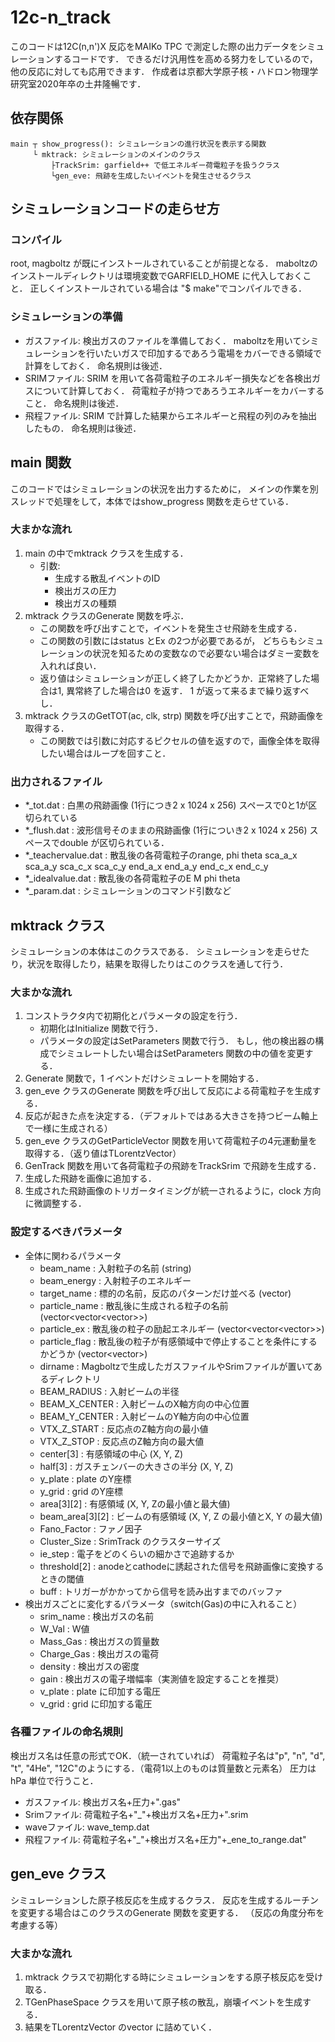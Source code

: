 # 12c-n_track
このコードは12C(n,n')X 反応をMAIKo TPC で測定した際の出力データをシミュレーションするコードです．
できるだけ汎用性を高める努力をしているので，他の反応に対しても応用できます．
作成者は京都大学原子核・ハドロン物理学研究室2020年卒の土井隆暢です．

## 依存関係
```
main ┬ show_progress(): シミュレーションの進行状況を表示する関数
     └ mktrack: シミュレーションのメインのクラス
         ├TrackSrim: garfield++ で低エネルギー荷電粒子を扱うクラス
         └gen_eve: 飛跡を生成したいイベントを発生させるクラス
```

## シミュレーションコードの走らせ方

### コンパイル
root, magboltz が既にインストールされていることが前提となる．
maboltzのインストールディレクトリは環境変数でGARFIELD_HOME に代入しておくこと．
正しくインストールされている場合は "$ make"でコンパイルできる．

### シミュレーションの準備
- ガスファイル:
検出ガスのファイルを準備しておく．
maboltzを用いてシミュレーションを行いたいガスで印加するであろう電場をカバーできる領域で計算をしておく．
命名規則は後述．
- SRIMファイル:
SRIM を用いて各荷電粒子のエネルギー損失などを各検出ガスについて計算しておく．
荷電粒子が持つであろうエネルギーをカバーすること．
命名規則は後述．
- 飛程ファイル:
SRIM で計算した結果からエネルギーと飛程の列のみを抽出したもの．
命名規則は後述．

## main 関数
このコードではシミュレーションの状況を出力するために，
メインの作業を別スレッドで処理をして，本体ではshow_progress 関数を走らせている．

### 大まかな流れ
1. main の中でmktrack クラスを生成する．
   - 引数:
     - 生成する散乱イベントのID
     - 検出ガスの圧力
     - 検出ガスの種類
2. mktrack クラスのGenerate 関数を呼ぶ．
   - この関数を呼び出すことで，イベントを発生させ飛跡を生成する．
   - この関数の引数にはstatus とEx の2つが必要であるが，
   どちらもシミュレーションの状況を知るための変数なので必要ない場合はダミー変数を入れれば良い．
   - 返り値はシミュレーションが正しく終了したかどうか．正常終了した場合は1, 異常終了した場合は0 を返す．
   1 が返って来るまで繰り返すべし．
3. mktrack クラスのGetTOT(ac, clk, strp) 関数を呼び出すことで，飛跡画像を取得する．
   - この関数では引数に対応するピクセルの値を返すので，画像全体を取得したい場合はループを回すこと．

### 出力されるファイル
+ *_tot.dat          : 白黒の飛跡画像 (1行につき2 x 1024 x 256) スペースで0と1が区切られている
+ *_flush.dat	     : 波形信号そのままの飛跡画像 (1行についき2 x 1024 x 256) スペースでdouble が区切られている．
+ *_teachervalue.dat : 散乱後の各荷電粒子のrange, phi theta sca_a_x sca_a_y sca_c_x sca_c_y end_a_x end_a_y end_c_x end_c_y
+ *_idealvalue.dat   : 散乱後の各荷電粒子のE M phi theta
+ *_param.dat        : シミュレーションのコマンド引数など

## mktrack クラス
シミュレーションの本体はこのクラスである．
シミュレーションを走らせたり，状況を取得したり，結果を取得したりはこのクラスを通して行う．

### 大まかな流れ
1. コンストラクタ内で初期化とパラメータの設定を行う．
   - 初期化はInitialize 関数で行う．
   - パラメータの設定はSetParameters 関数で行う．
   もし，他の検出器の構成でシミュレートしたい場合はSetParameters 関数の中の値を変更する．
2. Generate 関数で，1 イベントだけシミュレートを開始する．
3. gen_eve クラスのGenerate 関数を呼び出して反応による荷電粒子を生成する．
4. 反応が起きた点を決定する．（デフォルトではある大きさを持つビーム軸上で一様に生成される）
5. gen_eve クラスのGetParticleVector 関数を用いて荷電粒子の4元運動量を取得する．（返り値はTLorentzVector）
6. GenTrack 関数を用いて各荷電粒子の飛跡をTrackSrim で飛跡を生成する．
7. 生成した飛跡を画像に追加する．
8. 生成された飛跡画像のトリガータイミングが統一されるように，clock 方向に微調整する．

### 設定するべきパラメータ
+ 全体に関わるパラメータ
  + beam_name		 : 入射粒子の名前 (string)
  + beam_energy		 : 入射粒子のエネルギー
  + target_name		 : 標的の名前，反応のパターンだけ並べる (vector<string>)
  + particle_name	 : 散乱後に生成される粒子の名前 (vector<vector<vector<string>>>)
  + particle_ex		 : 散乱後の粒子の励起エネルギー (vector<vector<vector<double>>>)
  + particle_flag	 : 散乱後の粒子が有感領域中で停止することを条件にするかどうか (vector<vector<bool>>)
  + dirname		 : Magboltzで生成したガスファイルやSrimファイルが置いてあるディレクトリ
  + BEAM_RADIUS		 : 入射ビームの半径
  + BEAM_X_CENTER	 : 入射ビームのX軸方向の中心位置
  + BEAM_Y_CENTER	 : 入射ビームのY軸方向の中心位置
  + VTX_Z_START		 : 反応点のZ軸方向の最小値
  + VTX_Z_STOP		 : 反応点のZ軸方向の最大値
  + center[3]		 : 有感領域の中心 (X, Y, Z)
  + half[3]		 : ガスチェンバーの大きさの半分 (X, Y, Z)
  + y_plate		 : plate のY座標
  + y_grid		 : grid のY座標
  + area[3][2]		 : 有感領域 (X, Y, Zの最小値と最大値)
  + beam_area[3][2]	 : ビームの有感領域 (X, Y, Z の最小値とX, Y の最大値)
  + Fano_Factor		 : ファノ因子
  + Cluster_Size	 : SrimTrack のクラスターサイズ
  + ie_step		 : 電子をどのくらいの細かさで追跡するか
  + threshold[2]	 : anodeとcathodeに誘起された信号を飛跡画像に変換するときの閾値
  + buff		 : トリガーがかかってから信号を読み出すまでのバッファ
+ 検出ガスごとに変化するパラメータ（switch(Gas)の中に入れること）
  + srim_name            : 検出ガスの名前
  + W_Val		 : W値
  + Mass_Gas		 : 検出ガスの質量数
  + Charge_Gas		 : 検出ガスの電荷
  + density		 : 検出ガスの密度
  + gain		 : 検出ガスの電子増幅率（実測値を設定することを推奨）
  + v_plate		 : plate に印加する電圧
  + v_grid               : grid に印加する電圧

### 各種ファイルの命名規則
検出ガス名は任意の形式でOK．（統一されていれば）
荷電粒子名は"p", "n", "d", "t", "4He", "12C"のようにする．（電荷1以上のものは質量数と元素名）
圧力はhPa 単位で行うこと．
+ ガスファイル: 検出ガス名+圧力+".gas"
+ Srimファイル: 荷電粒子名+"_"+検出ガス名+圧力+".srim
+ waveファイル: wave_temp.dat
+ 飛程ファイル: 荷電粒子名+"_"+検出ガス名+圧力"+_ene_to_range.dat"

## gen_eve クラス
シミュレーションした原子核反応を生成するクラス．
反応を生成するルーチンを変更する場合はこのクラスのGenerate 関数を変更する．
（反応の角度分布を考慮する等）

### 大まかな流れ
1. mktrack クラスで初期化する時にシミュレーションをする原子核反応を受け取る．
2. TGenPhaseSpace クラスを用いて原子核の散乱，崩壊イベントを生成する．
3. 結果をTLorentzVector のvector に詰めていく．